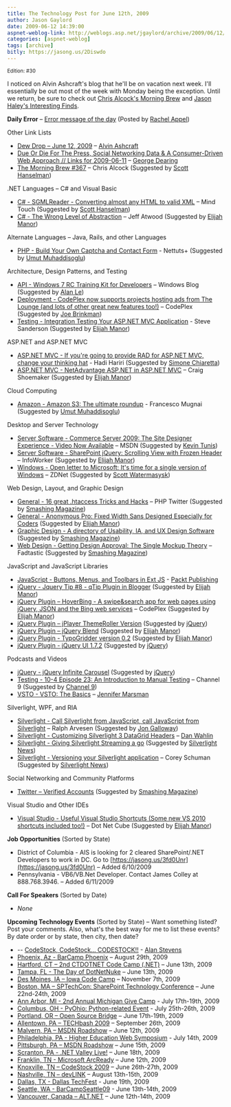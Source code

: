 ```yaml
---
title: The Technology Post for June 12th, 2009
author: Jason Gaylord
date: 2009-06-12 14:39:00
aspnet-weblog-link: http://weblogs.asp.net/jgaylord/archive/2009/06/12/the-technology-post-for-june-12th-2009.aspx
categories: [aspnet-weblog]
tags: [archive]
bitly: https://jasong.us/2Diswdo
---
```


<small>Edition: #30</small>

I noticed on Alvin Ashcraft's blog that he'll be on vacation next week. I'll essentially be out most of the week with Monday being the exception. Until we return, be sure to check out [Chris Alcock's Morning Brew](http://blog.cwa.me.uk/tags/morning-brew/) and [Jason Haley's Interesting Finds](http://jasonhaley.com/blog/).

**Daily Error** – [Error message of the day](http://twitpic.com/73zxg) (Posted by [Rachel Appel](http://twitter.com/RachelAppel))

Other Link Lists

- [Dew Drop – June 12, 2009](http://www.alvinashcraft.com/2009/06/12/dew-drop-june-12-2009/) – [Alvin Ashcraft](http://twitter.com/alvinashcraft)
- [Due Or Die For The Press, Social Networking Data & A Consumer-Driven Web Approach // Links for 2009-06-11](http://www.wowfeed.com/2009/06/12/links-for-2009-06-11/) – [George Dearing](http://twitter.com/GeorgeDearing)
- [The Morning Brew #367](http://blog.cwa.me.uk/2009/06/12/the-morning-brew-367/) – Chris Alcock (Suggested by [Scott Hanselman](http://twitter.com/shanselman))

.NET Languages – C# and Visual Basic

- [C# - SGMLReader - Converting almost any HTML to valid XML](http://developer.mindtouch.com/SgmlReader) – Mind Touch (Suggested by [Scott Hanselman](http://twitter.com/shanselman))
- [C# - The Wrong Level of Abstraction](http://www.codinghorror.com/blog/archives/001275.html) – Jeff Atwood (Suggested by [Elijah Manor](http://twitter.com/elijahmanor))

Alternate Languages – Java, Rails, and other Languages

- [PHP - Build Your Own Captcha and Contact Form](http://net.tutsplus.com/tutorials/php/build-your-own-captcha-and-contact-form/) - Nettuts+ (Suggested by [Umut Muhaddisoglu](http://twitter.com/umutm))

Architecture, Design Patterns, and Testing

- [API - Windows 7 RC Training Kit for Developers](http://windowsteamblog.com/blogs/developers/archive/2009/06/12/windows-7-rc-training-kit-for-developers.aspx) – Windows Blog (Suggested by [Alan Le](http://twitter.com/a7an))
- [Deployment - CodePlex now supports projects hosting ads from The Lounge (and lots of other great new features too!)](http://blogs.msdn.com/codeplex/archive/2009/06/11/codeplex-now-supports-projects-hosting-ads-from-the-lounge-and-lots-of-other-great-new-features-too.aspx) – CodePlex (Suggested by [Joe Brinkman](http://twitter.com/jbrinkman))
- [Testing - Integration Testing Your ASP.NET MVC Application](http://blog.codeville.net/2009/06/11/integration-testing-your-aspnet-mvc-application/) - Steve Sanderson (Suggested by [Elijah Manor](http://twitter.com/elijahmanor))

ASP.NET and ASP.NET MVC

- [ASP.NET MVC - If you're going to provide RAD for ASP.NET MVC, change your thinking hat](http://www.hadihariri.com/blogengine/post/2009/06/11/If-youe28099re-going-to-provide-RAD-for-ASPNET-MVC-change-your-thinking-hat.aspx) - Hadi Hariri (Suggested by [Simone Chiaretta](http://twitter.com/simonech))
- [ASP.NET MVC - NetAdvantage ASP.NET in ASP.NET MVC](http://blogs.infragistics.com/blogs/craig_shoemaker/archive/2009/06/11/netadvantage-asp-net-in-asp-net-mvc.aspx) – Craig Shoemaker (Suggested by [Elijah Manor](http://twitter.com/elijahmanor))

Cloud Computing

- [Amazon - Amazon S3: The ultimate roundup](http://blogof.francescomugnai.com/2009/06/amazon-s3-the-ultimate-roundup/) - Francesco Mugnai (Suggested by [Umut Muhaddisoglu](http://twitter.com/umutm))

Desktop and Server Technology

- [Server Software - Commerce Server 2009: The Site Designer Experience - Video Now Available](http://blogs.msdn.com/commerce/archive/2009/06/12/commerce-server-2009-the-site-designer-experience-video-now-available.aspx) – MSDN (Suggested by [Kevin Tunis](http://twitter.com/Tunis))
- [Server Software - SharePoint jQuery: Scrolling View with Frozen Header](http://kjellsj.blogspot.com/2009/06/sharepoint-jquery-scrolling-view-with.html) – InfoWorker (Suggested by [Elijah Manor](http://twitter.com/elijahmanor))
- [Windows - Open letter to Microsoft: It's time for a single version of Windows](http://blogs.zdnet.com/BTL/?p=19633) – ZDNet (Suggested by [Scott Watermasysk](http://twitter.com/scottw))

Web Design, Layout, and Graphic Design

- [General - 16 great .htaccess Tricks and Hacks](http://rafeekphp.wordpress.com/2009/06/06/16-great-htaccess-tricks-and-hacks/) – PHP Twitter (Suggested by [Smashing Magazine](http://twitter.com/smashingmag))
- [General - Anonymous Pro: Fixed Width Sans Designed Especially for Coders](http://www.ms-studio.com/FontSales/anonymouspro.html) (Suggested by [Elijah Manor](http://twitter.com/elijahmanor))
- [Graphic Design - A directory of Usability, IA, and UX Design Software](http://www.iaapps.com/) (Suggested by [Smashing Magazine](http://twitter.com/smashingmag))
- [Web Design - Getting Design Approval: The Single Mockup Theory](http://fadtastic.net/2008/05/26/getting-design-approval-the-single-mockup-theory/) – Fadtastic (Suggested by [Smashing Magazine](http://twitter.com/smashingmag))

JavaScript and JavaScript Libraries

- [JavaScript - Buttons, Menus, and Toolbars in Ext JS](http://www.packtpub.com/article/buttons-menus-toolbars-in-ext-js) - [Packt Publishing](http://twitter.com/packtpub)
- [jQuery - Jquery Tip #8 - qTip Plugin in Blogger](http://gwdeveloper.blogspot.com/2009/06/jquery-tip-8-simpletip-plugin-in.html) (Suggested by [Elijah Manor](http://twitter.com/elijahmanor))
- [jQuery Plugin – HoverBing - A swipe&search app for web pages using jQuery, JSON and the Bing web services](http://hoverbing.codeplex.com/) – CodePlex (Suggested by [Elijah Manor](http://twitter.com/elijahmanor))
- [jQuery Plugin – jPlayer ThemeRoller Version](http://www.happyworm.com/jquery/jplayer/0.2.2/demo-07.htm) (Suggested by [jQuery](http://twitter.com/jquery))
- [jQuery Plugin – jQuery Blend](http://colorpowered.com/blend/) (Suggested by [Elijah Manor](http://twitter.com/elijahmanor))
- [jQuery Plugin - TypoGridder version 0.2](http://milianw.de/projects/typogridder/) (Suggested by [Elijah Manor](http://twitter.com/elijahmanor))
- [jQuery Plugin - jQuery UI 1.7.2](http://blog.jqueryui.com/2009/06/jquery-ui-172/) (Suggested by [jQuery](http://twitter.com/jquery))

Podcasts and Videos

- [jQuery - jQuery Infinite Carousel](http://jqueryfordesigners.com/jquery-infinite-carousel/) (Suggested by [jQuery](http://twitter.com/jquery))
- [Testing - 10-4 Episode 23: An Introduction to Manual Testing](http://channel9.msdn.com/shows/10-4/10-4-Episode-23-An-Introduction-to-Manual-Testing/) – Channel 9 (Suggested by [Channel 9](http://twitter.com/ch9))
- [VSTO - VSTO: The Basics](http://channel9.msdn.com/posts/jennmar/VSTO-The-Basics/) – [Jennifer Marsman](http://twitter.com/jennifermarsman)

Silverlight, WPF, and RIA

- [Silverlight - Call Silverlight from JavaScript, call JavaScript from Silverlight](http://blogs.vertigo.com/personal/ralph/Blog/archive/2008/05/15/call-silverlight-from-javascript-call-javascript-from-silverlight.aspx) – Ralph Arvesen (Suggested by [Jon Galloway](http://twitter.com/jongalloway))
- [Silverlight - Customizing Silverlight 3 DataGrid Headers](http://weblogs.asp.net/dwahlin/archive/2009/06/11/customizing-silverlight-3-datagrid-headers.aspx) – [Dan Wahlin](http://twitter.com/DanWahlin)
- [Silverlight - Giving Silverlight Streaming a go](http://andrewmyhre.wordpress.com/2009/06/10/giving-silverlight-streaming-a-go/) (Suggested by [Silverlight News](http://twitter.com/SilverlightNews))
- [Silverlight - Versioning your Silverlight application](http://www.85turns.com/2009/06/11/versioning-your-silverlight-application/) – Corey Schuman (Suggested by [Silverlight News](http://twitter.com/SilverlightNews))

Social Networking and Community Platforms

- [Twitter – Verified Accounts](http://twitter.com/help/verified) (Suggested by [Smashing Magazine](http://twitter.com/smashingmag))

Visual Studio and Other IDEs

- [Visual Studio - Useful Visual Studio Shortcuts (Some new VS 2010 shortcuts included too!)](http://www.dotnetcube.com/post/Useful-Visual-Studio-Shortcuts-(Some-new-VS-2010-shortcuts-included-too!).aspx) – Dot Net Cube (Suggested by [Elijah Manor](http://twitter.com/elijahmanor))

**Job Opportunities** (Sorted by State)

- District of Columbia - AIS is looking for 2 cleared SharePoint/.NET Developers to work in DC. Go to [https://jasong.us/3fd0Unr](https://jasong.us/3fd0Unr) – Added 6/10/2009
- Pennsylvania - VB6/VB.Net Developer. Contact James Colley at 888.768.3946. – Added 6/11/2009

**Call For Speakers** (Sorted by Date)

- _None_

**Upcoming Technology Events** (Sorted by State) – Want something listed? Post your comments. Also, what's the best way for me to list these events? By date order or by state, then city, then date?

- \-- [CodeStock, CodeStock… CODESTOCK!!](http://netcave.org/CodeStockCodeStockhellipCODESTOCK.aspx) - [Alan Stevens](http://twitter.com/alanstevens)
- [Phoenix, Az - BarCamp Phoenix](http://barcamp.org/BarCampPhoenix) – August 29th, 2009
- [Hartford, CT – 2nd CTDOTNET Code Camp (.NET)](http://ctdotnet.org/codecamp2.aspx) – June 13th, 2009
- [Tampa, FL - The Day of DotNetNuke](http://dayofdnn.com/) – June 13th, 2009
- [Des Moines, IA – Iowa Code Camp](http://iowacodecamp.com/default.aspx) – November 7th, 2009
- [Boston, MA – SPTechCon: SharePoint Technology Conference](http://www.sptechcon.com/) – June 22nd-24th, 2009
- [Ann Arbor, MI - 2nd Annual Michigan Give Camp](http://michigangivecamp.eventbrite.com/) - July 17th-19th, 2009
- [Columbus, OH - PyOhio: Python-related Event](http://www.developerfusion.com/event/13421/pyohio/) - July 25th-26th, 2009
- [Portland, OR – Open Source Bridge](http://www.developerfusion.com/event/12569/open-source-bridge/) – June 17th-19th, 2009
- [Allentown, PA – TECHbash 2009](http://techbash.com/) – September 26th, 2009
- [Malvern, PA – MSDN Roadshow](http://msevents.microsoft.com/CUI/EventDetail.aspx?EventID=1032415130&Culture=en-US) – June 12th, 2009
- [Philadelphia, PA - Higher Education Web Symposium](http://www.developerfusion.com/event/11332/higher-education-web-symposium/) - July 14th, 2009
- [Pittsburgh, PA – MSDN Roadshow](http://msevents.microsoft.com/CUI/EventDetail.aspx?EventID=1032415478&Culture=en-US) – June 15th, 2009
- [Scranton, PA - .NET Valley Live!](http://dotnetvalley.com/events/eventdetails.aspx?eventid=72) – June 18th, 2009
- [Franklin, TN - Microsoft ArcReady](http://www.developerfusion.com/event/12322/microsoft-arcready/) – June 12th, 2009
- [Knoxville, TN – CodeStock 2009](http://www.codestock.org/) – June 26th-27th, 2009
- [Nashville, TN – devLINK](http://devlink.net/) – August 13th-15th, 2009
- [Dallas, TX - Dallas TechFest](http://www.developerfusion.com/event/12258/dallas-techfest/) - June 19th, 2009
- [Seattle, WA - BarCampSeattle09](http://barcampseattle-09.pathable.com/) - June 13th-14th, 2009
- [Vancouver, Canada – ALT.NET](http://www.altnetconfcanada.com/home/index.castle) – June 12th-14th, 2009